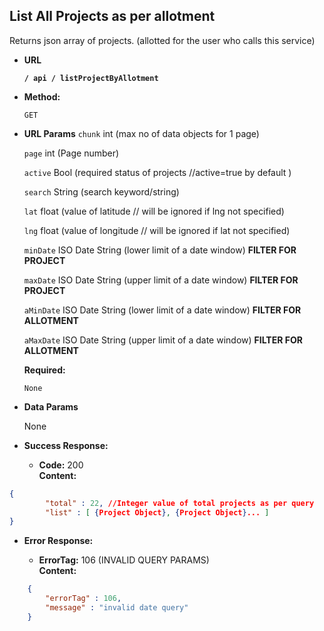 **List All Projects as per allotment**
----
  Returns json array of projects. (allotted for the user who calls this service)

* **URL**

  **`/ api / listProjectByAllotment`**

* **Method:**

  `GET`
  
*  **URL Params**
	`chunk` int (max no of data objects for 1 page)
	
	`page` int (Page number)

	`active` Bool (required status of projects //active=true by default )

	`search` String (search keyword/string)

	`lat` float (value of latitude // will be ignored if lng not specified)

	`lng` float (value of longitude // will be ignored if lat not specified)

	`minDate` ISO Date String (lower limit of a date window) **FILTER FOR PROJECT**

	`maxDate` ISO Date String (upper limit of a date window)  **FILTER FOR PROJECT**

	`aMinDate` ISO Date String (lower limit of a date window)  **FILTER FOR ALLOTMENT**

	`aMaxDate` ISO Date String (upper limit of a date window)  **FILTER FOR ALLOTMENT**
	
   **Required:**
 
   `None`

* **Data Params**

  None

* **Success Response:**

  * **Code:** 200 <br />
    **Content:**
```json
{
		"total" : 22, //Integer value of total projects as per query
		"list" : [ {Project Object}, {Project Object}... ]
}
```
 
* **Error Response:**

  * **ErrorTag:** 106 (INVALID QUERY PARAMS) <br />
    **Content:** 
```json
	{
		"errorTag" : 106,
		"message" : "invalid date query"
	}
```
